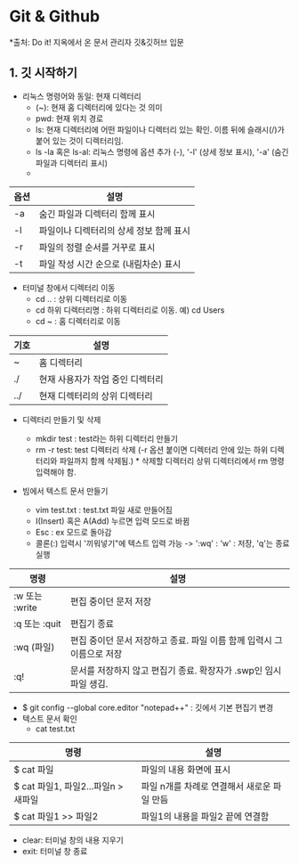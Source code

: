 # Git & Github 

*출처: Do it! 지옥에서 온 문서 관리자 깃&깃허브 입문

## 1. 깃 시작하기

* 리눅스 명령어와 동일: 현재 디렉터리 
	- (~): 현재 홈 디렉터리에 있다는 것 의미
	- pwd: 현재 위치 경로
	- ls: 현재 디렉터리에 어떤 파일이나 디렉터리 있는 확인. 이름 뒤에 슬래시(/)가 붙어 있는 것이 디렉터리임. 
	- ls -la 혹은 ls-al: 리눅스 명령에 옵션 추가 (-), '-l' (상세 정보 표시), '-a' (숨긴 파일과 디렉터리 표시) 
	- 
| 옵션 | 설명  |
|--|--|
| -a | 숨긴 파일과 디렉터리 함께 표시  |
| -l | 파일이나 디렉터리의 상세 정보 함께 표시 |
| -r | 파일의 정렬 순서를 거꾸로 표시  |
| -t | 파일 작성 시간 순으로 (내림차순) 표시 |

* 터미널 창에서 디렉터리 이동
	- cd ..  : 상위 디렉터리로 이동
	-  cd 하위 디렉터리명 : 하위 디렉터리로 이동. 예) cd Users
	- cd ~ : 홈 디렉터리로 이동
	
| 기호 | 설명  |
|--|--|
| ~ | 홈 디렉터리 |
| ./ | 현재 사용자가 작업 중인 디렉터리 |
| ../ | 현재 디렉터리의 상위 디렉터리  |

* 디렉터리 만들기 및 삭제
	- mkdir test : test라는 하위 디렉터리 만들기
	- rm -r test: test 디렉터리 삭제 (-r 옵션 붙이면 디렉터리 안에 있는 하위 디렉터리와 파일까지 함께 삭제됨.) * 삭제할 디렉터리 상위 디렉터리에서 rm 명령 입력해야 함. 

* 빔에서 텍스트 문서 만들기
	- vim test.txt  :  test.txt 파일 새로 만들어짐
	- I(Insert) 혹은 A(Add) 누르면 입력 모드로 바뀜 
	- Esc : ex 모드로 돌아감 
	- 콜론(:) 입력시 '끼워넣기"에 텍스트 입력 가능 -> ':wq' : 'w' : 저장, 'q'는 종료 실행

| 명령 | 설명  |
|--|--|
|:w 또는 :write | 편집 중이던 문저 저장 |
|:q 또는 :quit | 편집기 종료 |
| :wq (파일) | 편집 중이던 문서 저장하고 종료. 파일 이름 함께 입력시 그 이름으로 저장  |
| :q! | 문서를 저장하지 않고 편집기 종료. 확장자가 .swp인 임시 파일 생김.

* $ git config --global core.editor "notepad++" : 깃에서 기본 편집기 변경
* 텍스트 문서 확인
	- cat test.txt

| 명령 | 설명  |
|--|--|
|$ cat 파일 | 파일의 내용 화면에 표시 |
|$ cat 파일1, 파일2...파일n > 새파일 | 파일 n개를 차례로 연결해서 새로운 파일 만듬 |
|$ cat 파일1 >> 파일2 | 파일1의 내용을 파일2 끝에 연결함 |

* clear: 터미널 창의 내용 지우기
* exit: 터미널 창 종료
